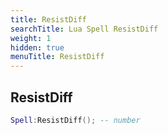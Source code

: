```yaml
---
title: ResistDiff
searchTitle: Lua Spell ResistDiff
weight: 1
hidden: true
menuTitle: ResistDiff
---
```

## ResistDiff
```lua
Spell:ResistDiff(); -- number
```